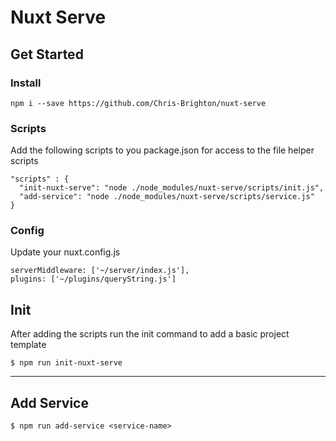 # Nuxt Serve

## Get Started

### Install

```
npm i --save https://github.com/Chris-Brighton/nuxt-serve
```

### Scripts

Add the following scripts to you package.json for access to the file helper scripts

```
"scripts" : {
  "init-nuxt-serve": "node ./node_modules/nuxt-serve/scripts/init.js",
  "add-service": "node ./node_modules/nuxt-serve/scripts/service.js"
}
```

### Config

Update your nuxt.config.js

```
serverMiddleware: ['~/server/index.js'],
plugins: ['~/plugins/queryString.js']
```

## Init

After adding the scripts run the init command to add a basic project template

```
$ npm run init-nuxt-serve
```

---

## Add Service

```
$ npm run add-service <service-name>
```
